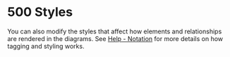 # 500 Styles

You can also modify the styles that affect how elements and relationships are rendered in the diagrams. See [Help - Notation](https://structurizr.com/help/notation) for more details on how tagging and styling works.
